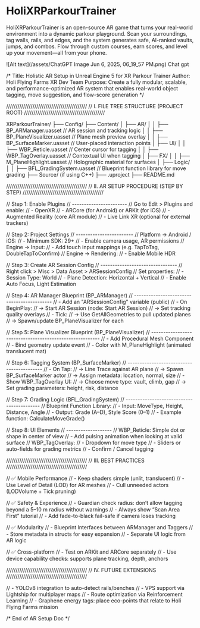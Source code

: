 # HoliXRParkourTrainer
HoliXRParkourTrainer is an open-source AR game that turns your real-world environment into a dynamic parkour playground. Scan your surroundings, tag walls, rails, and edges, and the system generates safe, AI-ranked vaults, jumps, and combos. Flow through custom courses, earn scores, and level up your movement—all from your phone.

![Alt text](/assets/ChatGPT Image Jun 6, 2025, 06_19_57 PM.png)
Chat gpt 

/*
Title: Holistic AR Setup in Unreal Engine 5 for XR Parkour Trainer
Author: Holi Flying Farms XR Dev Team
Purpose: Create a fully modular, scalable, and performance-optimized AR system that enables real-world object tagging, move suggestion, and flow-score generation
*/

///////////////////////////////////////////
// I. FILE TREE STRUCTURE (PROJECT ROOT)
///////////////////////////////////////////

XRParkourTrainer/
├── Config/
├── Content/
│   ├── AR/
│   │   ├── BP_ARManager.uasset             // AR session and tracking logic
│   │   ├── BP_PlaneVisualizer.uasset       // Plane mesh preview overlay
│   │   ├── BP_SurfaceMarker.uasset         // User-placed interaction points
│   ├── UI/
│   │   ├── WBP_Reticle.uasset              // Center cursor for tagging
│   │   ├── WBP_TagOverlay.uasset           // Contextual UI when tagging
│   ├── FX/
│   │   ├── M_PlaneHighlight.uasset         // Holographic material for surfaces
│   ├── Logic/
│   │   ├── BFL_GradingSystem.uasset        // Blueprint function library for move grading
├── Source/ (if using C++)
├── .uproject
├── README.md

///////////////////////////////////////////
// II. AR SETUP PROCEDURE (STEP BY STEP)
///////////////////////////////////////////

// Step 1: Enable Plugins
// -----------------------
// Go to Edit > Plugins and enable:
// - OpenXR
// - ARCore (for Android) or ARKit (for iOS)
// - Augmented Reality (core AR module)
// - Live Link XR (optional for external trackers)

// Step 2: Project Settings
// ------------------------
// Platform → Android / iOS:
// - Minimum SDK: 29+
// - Enable camera usage, AR permissions
// Engine → Input:
// - Add touch input mappings (e.g. TapToTag, DoubleTapToConfirm)
// Engine → Rendering:
// - Enable Mobile HDR

// Step 3: Create AR Session Config
// --------------------------------
// Right click > Misc > Data Asset > ARSessionConfig
// Set properties:
// - Session Type: World
// - Plane Detection: Horizontal + Vertical
// - Enable Auto Focus, Light Estimation

// Step 4: AR Manager Blueprint (BP_ARManager)
// -------------------------------------------
// - Add an "ARSessionConfig" variable (public)
// - On BeginPlay:
//     → Start AR Session (node: Start AR Session)
//     → Set tracking quality overlays
// - Tick:
//     → Use GetAllGeometries to pull updated planes
//     → Spawn/update BP_PlaneVisualizer for each

// Step 5: Plane Visualizer Blueprint (BP_PlaneVisualizer)
// --------------------------------------------------------
// - Add Procedural Mesh Component
// - Bind geometry update event
// - Color with M_PlaneHighlight (animated translucent mat)

// Step 6: Tagging System (BP_SurfaceMarker)
// ------------------------------------------
// - On Tap:
//     → Line Trace against AR plane
//     → Spawn BP_SurfaceMarker actor
//     → Assign metadata: location, normal, size
// - Show WBP_TagOverlay UI:
//     → Choose move type: vault, climb, gap
//     → Set grading parameters: height, risk, distance

// Step 7: Grading Logic (BFL_GradingSystem)
// ------------------------------------------
// Blueprint Function Library:
// - Input: MoveType, Height, Distance, Angle
// - Output: Grade (A–D), Style Score (0–1)
// - Example function: CalculateMoveGrade()

// Step 8: UI Elements
// -------------------
// WBP_Reticle: Simple dot or shape in center of view
// - Add pulsing animation when looking at valid surface
// WBP_TagOverlay:
// - Dropdown for move type
// - Sliders or auto-fields for grading metrics
// - Confirm / Cancel tagging

///////////////////////////////////////////
// III. BEST PRACTICES
///////////////////////////////////////////

// ✅ Mobile Performance
// - Keep shaders simple (unlit, translucent)
// - Use Level of Detail (LOD) for AR meshes
// - Cull unneeded actors (LODVolume + Tick pruning)

// ✅ Safety & Experience
// - Guardian check radius: don’t allow tagging beyond a 5–10 m radius without warnings
// - Always show “Scan Area First” tutorial
// - Add fade-to-black fail-safe if camera loses tracking

// ✅ Modularity
// - Blueprint Interfaces between ARManager and Taggers
// - Store metadata in structs for easy expansion
// - Separate UI logic from AR logic

// ✅ Cross-platform
// - Test on ARKit and ARCore separately
// - Use device capability checks: supports plane tracking, depth, anchors

///////////////////////////////////////////
// IV. FUTURE EXTENSIONS
///////////////////////////////////////////

// - YOLOv8 integration to auto-detect rails/benches
// - VPS support via Lightship for multiplayer maps
// - Route optimization via Reinforcement Learning
// - Graphene energy tags: place eco-points that relate to Holi Flying Farms mission

/* End of AR Setup Doc */
